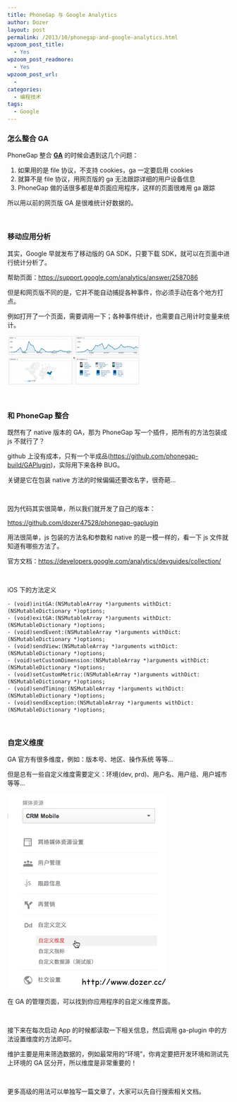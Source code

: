 ```yaml
---
title: PhoneGap 与 Google Analytics
author: Dozer
layout: post
permalink: /2013/10/phonegap-and-google-analytics.html
wpzoom_post_title:
  - Yes
wpzoom_post_readmore:
  - Yes
wpzoom_post_url:
  -
categories:
  - 编程技术
tags:
  - Google
---
```


### 怎么整合 GA

PhoneGap 整合 <a href="http://www.google.com/analytics" target="_blank"><strong>GA</strong></a> 的时候会遇到这几个问题：

1.  如果用的是 file 协议，不支持 cookies，ga 一定要启用 cookies
2.  就算不是 file 协议，用网页版的 ga 无法跟踪详细的用户设备信息
3.  PhoneGap 做的话很多都是单页面应用程序，这样的页面很难用 ga 跟踪

所以用以前的网页版 GA 是很难统计好数据的。

<!--more-->

&nbsp;

### 移动应用分析

其实，Google 早就发布了移动版的 GA SDK，只要下载 SDK，就可以在页面中进行统计分析了。

帮助页面：<a href="https://support.google.com/analytics/answer/2587086" target="_blank">https://support.google.com/analytics/answer/2587086</a>

但是和网页版不同的是，它并不能自动捕捉各种事件，你必须手动在各个地方打点。

例如打开了一个页面，需要调用一下；各种事件统计，也需要自己用计时变量来统计。

[<img class="alignnone size-medium wp-image-1379" alt="ga" src="/uploads/2013/10/ga-300x112.png" width="300" height="112" />][1]

&nbsp;

### 和 PhoneGap 整合

既然有了 native 版本的 GA，那为 PhoneGap 写一个插件，把所有的方法包装成 js 不就行了？

github 上没有成本，只有一个半成品(<a href="https://github.com/phonegap-build/GAPlugin" target="_blank">https://github.com/phonegap-build/GAPlugin</a>)，实际用下来各种 BUG。

关键是它在包装 native 方法的时候偏偏还要改名字，很奇葩…

&nbsp;

因为代码其实很简单，所以我们就开发了自己的版本：

<a href="https://github.com/dozer47528/phonegap-gaplugin" target="_blank">https://github.com/dozer47528/phonegap-gaplugin</a>

用法很简单，js 包装的方法名和参数和 native 的是一模一样的，看一下 js 文件就知道有哪些方法了。

官方文档：<a href="https://developers.google.com/analytics/devguides/collection/" target="_blank">https://developers.google.com/analytics/devguides/collection/</a>

&nbsp;

iOS 下的方法定义

    - (void)initGA:(NSMutableArray *)arguments withDict:(NSMutableDictionary *)options;
    - (void)exitGA:(NSMutableArray *)arguments withDict:(NSMutableDictionary *)options;
    - (void)sendEvent:(NSMutableArray *)arguments withDict:(NSMutableDictionary *)options;
    - (void)sendView:(NSMutableArray *)arguments withDict:(NSMutableDictionary *)options;
    - (void)setCustomDimension:(NSMutableArray *)arguments withDict:(NSMutableDictionary *)options;
    - (void)setCustomMetric:(NSMutableArray *)arguments withDict:(NSMutableDictionary *)options;
    - (void)sendTiming:(NSMutableArray *)arguments withDict:(NSMutableDictionary *)options;
    - (void)sendException:(NSMutableArray *)arguments withDict:(NSMutableDictionary *)options;

&nbsp;

### 自定义维度

GA 官方有很多维度，例如：版本号、地区、操作系统 等等…

但是总有一些自定义维度需要定义：环境(dev, prd)、用户名、用户组、用户城市 等等…

[<img class="alignnone size-full wp-image-1380" alt="weidu" src="/uploads/2013/10/weidu.png" width="362" height="444" />][2]

在 GA 的管理页面，可以找到你应用程序的自定义维度界面。

&nbsp;

接下来在每次启动 App 的时候都读取一下相关信息，然后调用 ga-plugin 中的方法设置维度的方法即可。

维护主要是用来筛选数据的，例如最常用的“环境”，你肯定要把开发环境和测试先上环境的 GA 区分开，所以维度是非常重要的！

&nbsp;

更多高级的用法可以单独写一篇文章了，大家可以先自行搜索相关文档。

 [1]: /uploads/2013/10/ga.png
 [2]: /uploads/2013/10/weidu.png
